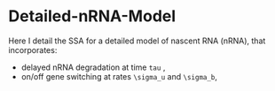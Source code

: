 # Detailed-nRNA-Model

Here I detail the SSA for a detailed model of nascent RNA (nRNA), that incorporates:
- delayed nRNA degradation at time `tau` , 
- on/off gene switching at rates `\sigma_u` and `\sigma_b`,
